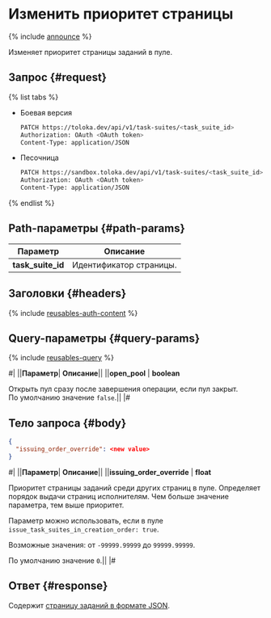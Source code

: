 # Изменить приоритет страницы

{% include [announce](../_includes/announce.md) %}

Изменяет приоритет страницы заданий в пуле.

## Запрос {#request}

{% list tabs %}

- Боевая версия

    ```bash
    PATCH https://toloka.dev/api/v1/task-suites/<task_suite_id>
    Authorization: OAuth <OAuth token>
    Content-Type: application/JSON
    ```

- Песочница

    ```bash
    PATCH https://sandbox.toloka.dev/api/v1/task-suites/<task_suite_id>
    Authorization: OAuth <OAuth token>
    Content-Type: application/JSON
    ```

{% endlist %}

## Path-параметры {#path-params}

Параметр | Описание
----- | -----
**task_suite_id** | Идентификатор страницы.

## Заголовки {#headers}

{% include [reusables-auth-content](../_includes/reusables/id-reusables/auth-content.md) %}

## Query-параметры {#query-params}

{% include [reusables-query](../_includes/reusables/id-reusables/query.md) %}

#|
||**Параметр**| **Описание**||
||**open_pool** | **boolean**

Открыть пул сразу после завершения операции, если пул закрыт. По умолчанию значение `false`.||
|#

## Тело запроса {#body}

```json
{
  "issuing_order_override": <new value>
}
```

#|
||**Параметр**| **Описание**||
||**issuing_order_override** | **float**

Приоритет страницы заданий среди других страниц в пуле. Определяет порядок выдачи страниц исполнителям. Чем больше значение параметра, тем выше приоритет.

Параметр можно использовать, если в пуле `issue_task_suites_in_creation_order: true`.

Возможные значения: от `-99999.99999` до `99999.99999`.

По умолчанию значение `0`.||
|#

## Ответ {#response}

Содержит [страницу заданий в формате JSON](task-suite.md).